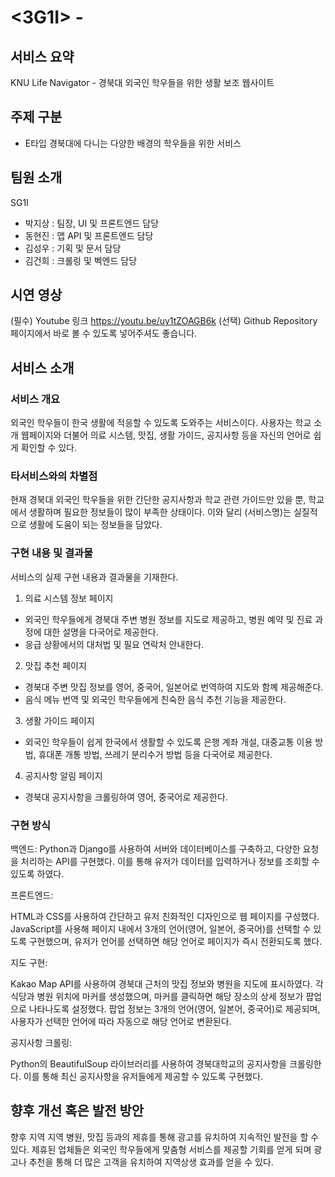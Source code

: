 # <3G1I> - <KNU Life Navigator>

## 서비스 요약
KNU Life Navigator - 경북대 외국인 학우들을 위한 생활 보조 웹사이트

## 주제 구분
-	E타입 경북대에 다니는 다양한 배경의 학우들을 위한 서비스

## 팀원 소개
SG1I
- 박지상 : 팀장, UI 및 프론트엔드 담당
- 동현진 : 맵 API 및 프론트엔드 담당
- 김성우 : 기획 및 문서 담당
- 김건희 : 크롤링 및 벡엔드 담당

## 시연 영상
(필수) Youtube 링크 
https://youtu.be/uy1tZOAGB6k
(선택) Github Repository 페이지에서 바로 볼 수 있도록 넣어주셔도 좋습니다.

## 서비스 소개
### 서비스 개요
외국인 학우들이 한국 생활에 적응할 수 있도록 도와주는 서비스이다.
사용자는 학교 소개 웹페이지와 더불어 의료 시스템, 맛집, 생활 가이드, 공지사항 등을 자신의 언어로 쉽게 확인할 수 있다.

### 타서비스와의 차별점
현재 경북대 외국인 학우들을 위한 간단한 공지사항과 학교 관련 가이드만 있을 뿐, 학교에서 생활하며 필요한 정보들이 많이 부족한 상태이다. 이와 달리 (서비스명)는 실질적으로 생활에 도움이 되는 정보들을 담았다. 

### 구현 내용 및 결과물
서비스의 실제 구현 내용과 결과물을 기재한다.

1. 의료 시스템 정보 페이지
  -	외국인 학우들에게 경북대 주변 병원 정보를 지도로 제공하고, 병원 예약 및 진료 과정에 대한 설명을 다국어로 제공한다.
  -	응급 상황에서의 대처법 및 필요 연락처 안내한다.

2. 맛집 추천 페이지
  -	경북대 주변 맛집 정보를 영어, 중국어, 일본어로 번역하여 지도와 함꼐 제공해준다.
  -	음식 메뉴 번역 및 외국인 학우들에게 친숙한 음식 추천 기능을 제공한다.

3. 생활 가이드 페이지
  -	외국인 학우들이 쉽게 한국에서 생활할 수 있도록 은행 계좌 개설, 대중교통 이용 방법, 휴대폰 개통 방법, 
    쓰레기 분리수거 방법 등을 다국어로 제공한다.

4. 공지사항 알림 페이지
  - 경북대 공지사항을 크롤링하여 영어, 중국어로 제공한다.


### 구현 방식

백엔드: Python과 Django를 사용하여 서버와 데이터베이스를 구축하고, 다양한 요청을 처리하는 API를 구현했다. 이를 통해 유저가 데이터를 입력하거나 정보를 조회할 수 있도록 하였다.

프론트엔드:

HTML과 CSS를 사용하여 간단하고 유저 친화적인 디자인으로 웹 페이지를 구성했다.
JavaScript를 사용해 페이지 내에서 3개의 언어(영어, 일본어, 중국어)를 선택할 수 있도록 구현했으며, 유저가 언어를 선택하면 해당 언어로 페이지가 즉시 전환되도록 했다.

지도 구현:

Kakao Map API를 사용하여 경북대 근처의 맛집 정보와 병원을 지도에 표시하였다.
각 식당과 병원 위치에 마커를 생성했으며, 마커를 클릭하면 해당 장소의 상세 정보가 팝업으로 나타나도록 설정했다.
팝업 정보는 3개의 언어(영어, 일본어, 중국어)로 제공되며, 사용자가 선택한 언어에 따라 자동으로 해당 언어로 변환된다.

공지사항 크롤링:

Python의 BeautifulSoup 라이브러리를 사용하여 경북대학교의 공지사항을 크롤링한다.
이를 통해 최신 공지사항을 유저들에게 제공할 수 있도록 구현했다.

## 향후 개선 혹은 발전 방안
향후 지역 지역 병원, 맛집 등과의 제휴를 통해 광고를 유치하여 지속적인 발전을 할 수 있다.
제휴된 업체들은 외국인 학우들에게 맞춤형 서비스를 제공할 기회를 얻게 되며
광고나 추천을 통해 더 많은 고객을 유치하여 지역상생 효과를 얻을 수 있다.
